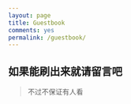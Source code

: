 ```yaml
---
layout: page
title: Guestbook
comments: yes
permalink: /guestbook/
---
```

## 如果能刷出来就请留言吧

> 不过不保证有人看

